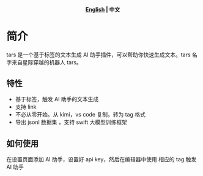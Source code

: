 <h4 align="center">
	<p>
		<a href="README.md">English</a> |
			<b>中文</b>
	<p>
</h4>

# 简介

tars 是一个基于标签的文本生成 AI 助手插件，可以帮助你快速生成文本。tars 名字来自星际穿越的机器人 tars。

## 特性

- 基于标签，触发 AI 助手的文本生成
- 支持 link
- 不必从零开始。从 kimi，vs code 复制，转为 tag 格式
- 导出 jsonl 数据集 ，支持 swift 大模型训练框架

## 如何使用

在设置页面添加 AI 助手，设置好 api key，然后在编辑器中使用 相应的 tag 触发 AI 助手
